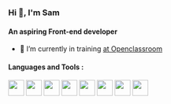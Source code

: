 <h3 align="left">Hi 👋, I'm Sam</h3>
<h4 align="left">An aspiring Front-end developer</h4>

- 🔭 I’m currently in training [at Openclassroom](https://openclassrooms.com)

<h4 align="left">Languages and Tools :</h4>

[<img src="https://cdn.jsdelivr.net/gh/devicons/devicon/icons/vscode/vscode-original.svg" width="32px"/>](https://code.visualstudio.com/)
[<img src="https://cdn.jsdelivr.net/gh/devicons/devicon/icons/git/git-original.svg" width="32px"/>](https://git-scm.com/)
[<img src="https://cdn.jsdelivr.net/gh/devicons/devicon/icons/figma/figma-original.svg" width="32px"/>](https://www.figma.com/)
[<img src="https://cdn.jsdelivr.net/gh/devicons/devicon/icons/html5/html5-original.svg" width="32px"/>](https://developer.mozilla.org/en-US/docs/Web/HTML)
[<img src="https://cdn.jsdelivr.net/gh/devicons/devicon/icons/css3/css3-original.svg" width="32px"/>](https://developer.mozilla.org/en-US/docs/Web/CSS)
[<img src="https://cdn.jsdelivr.net/gh/devicons/devicon/icons/javascript/javascript-plain.svg" width="32px"/>](https://developer.mozilla.org/en-US/docs/Web/JavaScript)
[<img src="https://cdn.jsdelivr.net/gh/devicons/devicon/icons/react/react-original.svg" width="32px"/>](https://reactjs.org/)
[<img src="https://cdn.jsdelivr.net/gh/devicons/devicon/icons/jest/jest-plain.svg" width="32px"/>](https://jestjs.io/)
